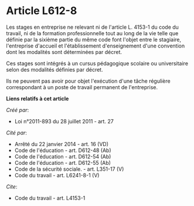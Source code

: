 # Article L612-8

Les stages en entreprise ne relevant ni de l'article L. 4153-1 du code du travail, ni de la formation professionnelle tout au
long de la vie telle que définie par la sixième partie du même code font l'objet entre le stagiaire, l'entreprise d'accueil
et l'établissement d'enseignement d'une convention dont les modalités sont déterminées par décret.

Ces stages sont intégrés à un cursus pédagogique scolaire ou universitaire selon des modalités définies par décret.

Ils ne peuvent pas avoir pour objet l'exécution d'une tâche régulière correspondant à un poste de travail permanent de
l'entreprise.

**Liens relatifs à cet article**

_Créé par_:

  - Loi n°2011-893 du 28 juillet 2011 - art. 27

_Cité par_:

  - Arrêté du 22 janvier 2014 - art. 16 (VD)
  - Code de l'éducation - art. D612-48 (Ab)
  - Code de l'éducation - art. D612-54 (Ab)
  - Code de l'éducation - art. D612-55 (Ab)
  - Code de la sécurité sociale. - art. L351-17 (V)
  - Code du travail - art. L6241-8-1 (V)

_Cite_:

  - Code du travail - art. L4153-1

